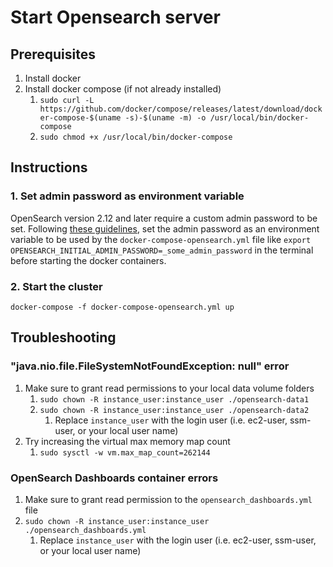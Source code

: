 # Start Opensearch server

## Prerequisites

1. Install docker
1. Install docker compose (if not already installed)
   1. `sudo curl -L https://github.com/docker/compose/releases/latest/download/docker-compose-$(uname -s)-$(uname -m) -o /usr/local/bin/docker-compose`
   2. `sudo chmod +x /usr/local/bin/docker-compose`

## Instructions

### 1. Set admin password as environment variable

OpenSearch version 2.12 and later require a custom admin password to be set. Following [these guidelines](https://opensearch.org/docs/latest/security/configuration/demo-configuration/#setting-up-a-custom-admin-password), set the admin password as an environment variable to be used by the `docker-compose-opensearch.yml` file like `export OPENSEARCH_INITIAL_ADMIN_PASSWORD=_some_admin_password` in the terminal before starting the docker containers.

### 2. Start the cluster

`docker-compose -f docker-compose-opensearch.yml up`

## Troubleshooting

### "java.nio.file.FileSystemNotFoundException: null" error

1. Make sure to grant read permissions to your local data volume folders
   1. `sudo chown -R instance_user:instance_user ./opensearch-data1`
   2. `sudo chown -R instance_user:instance_user ./opensearch-data2`
      1. Replace `instance_user` with the login user (i.e. ec2-user, ssm-user, or your local user name)
2. Try increasing the virtual max memory map count
   1. `sudo sysctl -w vm.max_map_count=262144`

### OpenSearch Dashboards container errors

1. Make sure to grant read permission to the `opensearch_dashboards.yml` file
1. `sudo chown -R instance_user:instance_user ./opensearch_dashboards.yml`
   1. Replace `instance_user` with the login user (i.e. ec2-user, ssm-user, or your local user name)
